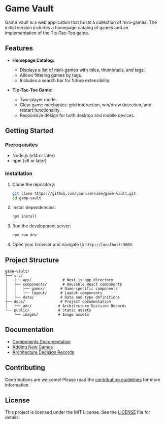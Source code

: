 # Game Vault

Game Vault is a web application that hosts a collection of mini-games. The initial version includes a homepage catalog of games and an implementation of the Tic-Tac-Toe game.

## Features

- **Homepage Catalog:**
  - Displays a list of mini-games with titles, thumbnails, and tags.
  - Allows filtering games by tags.
  - Includes a search bar for future extensibility.

- **Tic-Tac-Toe Game:**
  - Two-player mode.
  - Clear game mechanics: grid interaction, win/draw detection, and restart functionality.
  - Responsive design for both desktop and mobile devices.

## Getting Started

### Prerequisites

- Node.js (v14 or later)
- npm (v6 or later)

### Installation

1. Clone the repository:
   ```sh
   git clone https://github.com/yourusername/game-vault.git
   cd game-vault
   ```

2. Install dependencies:
   ```sh
   npm install
   ```

3. Run the development server:
   ```sh
   npm run dev
   ```

4. Open your browser and navigate to `http://localhost:3000`.

## Project Structure

```
game-vault/
├── src/
│   ├── app/              # Next.js app directory
│   ├── components/       # Reusable React components
│   │   ├── games/       # Game-specific components
│   │   └── layout/      # Layout components
│   └── data/            # Data and type definitions
├── docs/                # Project documentation
│   └── adr/            # Architecture Decision Records
└── public/             # Static assets
    └── images/         # Image assets
```

## Documentation

- [Components Documentation](./docs/components.md)
- [Adding New Games](./docs/games.md)
- [Architecture Decision Records](./docs/adr/)

## Contributing

Contributions are welcome! Please read the [contributing guidelines](./CONTRIBUTING.md) for more information.

## License

This project is licensed under the MIT License. See the [LICENSE](./LICENSE) file for details.
